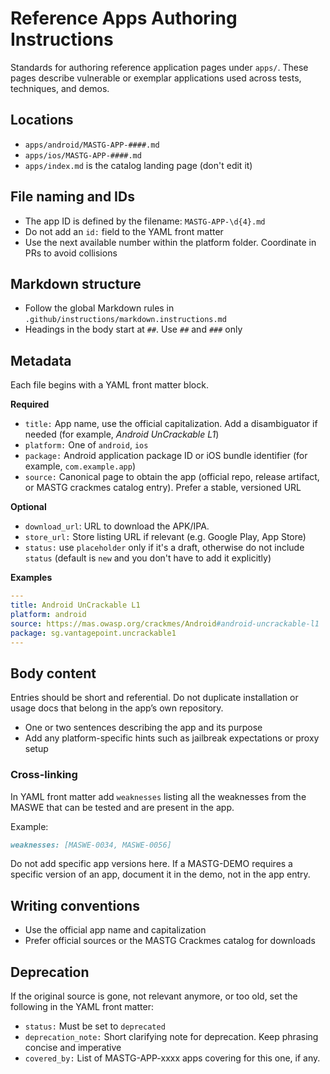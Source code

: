 # Reference Apps Authoring Instructions

Standards for authoring reference application pages under `apps/`. These pages describe vulnerable or exemplar applications used across tests, techniques, and demos.

## Locations

- `apps/android/MASTG-APP-####.md`
- `apps/ios/MASTG-APP-####.md`
- `apps/index.md` is the catalog landing page (don't edit it)

## File naming and IDs

- The app ID is defined by the filename: `MASTG-APP-\d{4}.md`
- Do not add an `id:` field to the YAML front matter
- Use the next available number within the platform folder. Coordinate in PRs to avoid collisions

## Markdown structure

- Follow the global Markdown rules in `.github/instructions/markdown.instructions.md`
- Headings in the body start at `##`. Use `##` and `###` only

## Metadata

Each file begins with a YAML front matter block.

**Required**

- `title:` App name, use the official capitalization. Add a disambiguator if needed (for example, *Android UnCrackable L1*)
- `platform:` One of `android`, `ios`
- `package:` Android application package ID or iOS bundle identifier (for example, `com.example.app`)
- `source:` Canonical page to obtain the app (official repo, release artifact, or MASTG crackmes catalog entry). Prefer a stable, versioned URL

**Optional**

- `download_url`: URL to download the APK/IPA.
- `store_url:` Store listing URL if relevant (e.g. Google Play, App Store)
- `status:` use `placeholder` only if it's a draft, otherwise do not include `status` (default is `new` and you don't have to add it explicitly)

**Examples**

```yaml
---
title: Android UnCrackable L1
platform: android
source: https://mas.owasp.org/crackmes/Android#android-uncrackable-l1
package: sg.vantagepoint.uncrackable1
---
```

## Body content

Entries should be short and referential. Do not duplicate installation or usage docs that belong in the app’s own repository.

- One or two sentences describing the app and its purpose
- Add any platform-specific hints such as jailbreak expectations or proxy setup

### Cross-linking

In YAML front matter add `weaknesses` listing all the weaknesses from the MASWE that can be tested and are present in the app.

Example:

```md
weaknesses: [MASWE-0034, MASWE-0056]
```

Do not add specific app versions here. If a MASTG-DEMO requires a specific version of an app, document it in the demo, not in the app entry.

## Writing conventions

- Use the official app name and capitalization
- Prefer official sources or the MASTG Crackmes catalog for downloads

## Deprecation

If the original source is gone, not relevant anymore, or too old, set the following in the YAML front matter:

- `status:` Must be set to `deprecated`
- `deprecation_note:` Short clarifying note for deprecation. Keep phrasing concise and imperative
- `covered_by:` List of MASTG-APP-xxxx apps covering for this one, if any.
